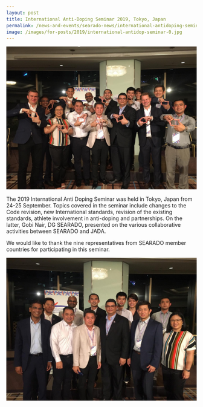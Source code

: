```yaml
---
layout: post
title: International Anti-Doping Seminar 2019, Tokyo, Japan
permalink: /news-and-events/searado-news/international-antidoping-seminar-2019/
image: /images/for-posts/2019/international-antidop-seminar-0.jpg
---
```

![Group Photo](/images/for-posts/2019/international-antidop-seminar-0.jpg)

The 2019 International Anti Doping Seminar was held in Tokyo, Japan from 24-25 September. Topics covered in the seminar include changes to the Code revision, new International standards, revision of the existing standards, athlete involvement in anti-doping and partnerships. On the latter, Gobi Nair, DG SEARADO, presented on the various collaborative activities between SEARADO and JADA.

We would like to thank the nine representatives from SEARADO member countries for participating in this seminar.

![Group Photo](/images/for-posts/2019/international-antidop-seminar-1.jpg)
